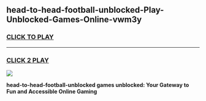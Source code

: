 
## head-to-head-football-unblocked-Play-Unblocked-Games-Online-vwm3y
<h3>
<a href="https://premium76.site?title=head-to-head-football-unblocked&ref=25A">CLICK TO PLAY</a></h3>
<hr>

<h3>
<a href="https://premium76.site?title=head-to-head-football-unblocked&ref=25A">CLICK 2 PLAY</a>
  
</h3>

<a href="https://premium76.site?title=head-to-head-football-unblocked&ref=25A"><img src="https://clearcache.store/games.png"></a>


**head-to-head-football-unblocked games unblocked: Your Gateway to Fun and Accessible Online Gaming**
